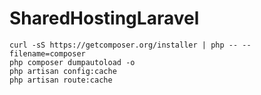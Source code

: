 # SharedHostingLaravel


```
curl -sS https://getcomposer.org/installer | php -- --filename=composer
php composer dumpautoload -o
php artisan config:cache
php artisan route:cache

```
